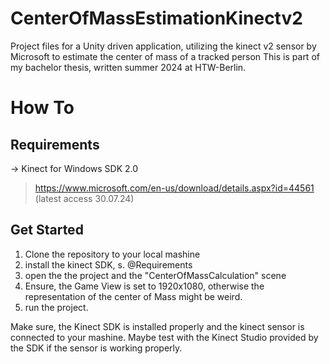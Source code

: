 # CenterOfMassEstimationKinectv2
Project files for a Unity driven application, utilizing the kinect v2 sensor by Microsoft to estimate the center of mass of a tracked person
This is part of my bachelor thesis, written summer 2024 at HTW-Berlin.

# How To
## Requirements
-> Kinect for Windows SDK 2.0
> https://www.microsoft.com/en-us/download/details.aspx?id=44561 (latest access 30.07.24)


## Get Started
1. Clone the repository to your local mashine
2. install the kinect SDK, s. @Requirements
3. open the the project and the "CenterOfMassCalculation" scene
4. Ensure, the Game View is set to 1920x1080, otherwise the representation of the center of Mass might be weird.
5. run the project.

Make sure, the Kinect SDK is installed properly and the kinect sensor is connected to your mashine.
Maybe test with the Kinect Studio provided by the SDK if the sensor is working properly.

